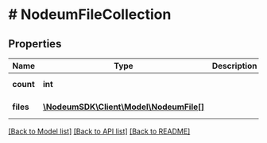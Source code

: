 # # NodeumFileCollection

## Properties

Name | Type | Description | Notes
------------ | ------------- | ------------- | -------------
**count** | **int** |  | [optional] [readonly] 
**files** | [**\NodeumSDK\Client\Model\NodeumFile[]**](NodeumFile.md) |  | [optional] [readonly] 

[[Back to Model list]](../../README.md#documentation-for-models) [[Back to API list]](../../README.md#documentation-for-api-endpoints) [[Back to README]](../../README.md)


